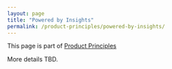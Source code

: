 ```yaml
---
layout: page
title: "Powered by Insights"
permalink: /product-principles/powered-by-insights/
---
```


This page is part of [Product Principles](/product-principles/)

More details TBD.